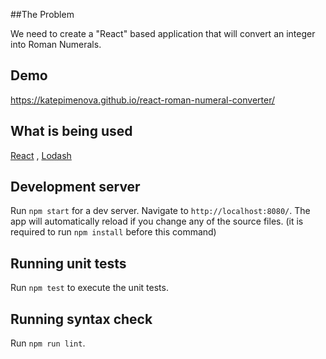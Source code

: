 ##The Problem

We need to create a "React" based application that will convert an integer into Roman Numerals.

## Demo

https://katepimenova.github.io/react-roman-numeral-converter/

## What is being used 

[React](https://github.com/facebook/react) , [Lodash](https://lodash.com/)

## Development server
Run `npm start` for a dev server. Navigate to `http://localhost:8080/`. The app will automatically reload if you change any of the source files.
(it is required to run `npm install` before this command)

## Running unit tests

Run `npm test` to execute the unit tests.

## Running syntax check

Run `npm run lint`.
